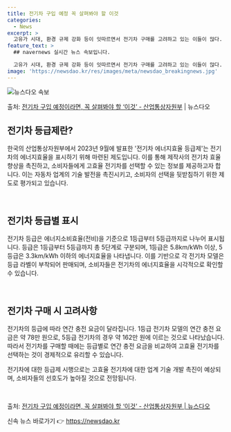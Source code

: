 ```yaml
---
title: 전기차 구입 예정 꼭 살펴봐야 할 이것
categories:
  - News
excerpt: >
  고유가 시대, 환경 규제 강화 등이 잇따르면서 전기차 구매를 고려하고 있는 이들이 많다. 국산차와 수입차를 …
feature_text: >
  ## navernews 실시간 뉴스 속보입니다.

  고유가 시대, 환경 규제 강화 등이 잇따르면서 전기차 구매를 고려하고 있는 이들이 많다. 국산차와 수입차를 …
image: 'https://newsdao.kr/res/images/meta/newsdao_breakingnews.jpg'
---
```


![뉴스다오 속보](https://newsdao.kr/res/images/meta/newsdao_breakingnews.jpg)

<p>출처: <a href="https://newsdao.kr/3727" rel="dofollow">전기차 구입 예정이라면, 꼭 살펴봐야 할 ‘이것’ - 산업통상자원부</a> | 뉴스다오</p>

<h2 data-ke-size="size26">전기차 등급제란?</h2>
한국의 산업통상자원부에서 2023년 9월에 발표한 '전기차 에너지효율 등급제'는 전기차의 에너지효율을 표시하기 위해 마련된 제도입니다. 이를 통해 제작사의 전기차 효율 향상을 촉진하고, 소비자들에게 고효율 전기차를 선택할 수 있는 정보를 제공하고자 합니다. 이는 자동차 업계의 기술 발전을 촉진시키고, 소비자의 선택을 뒷받침하기 위한 제도로 평가되고 있습니다.

<p data-ke-size="size16">&nbsp;</p>

<h2 data-ke-size="size26">전기차 등급별 표시</h2>
전기차 등급은 에너지소비효율(전비)을 기준으로 1등급부터 5등급까지로 나누어 표시됩니다. 등급은 1등급부터 5등급까지 총 5단계로 구분되며, 1등급은 5.8km/kWh 이상, 5등급은 3.3km/kWh 이하의 에너지효율을 나타냅니다. 이를 기반으로 각 전기차 모델은 등급 라벨이 부착되어 판매되며, 소비자들은 전기차의 에너지효율을 시각적으로 확인할 수 있습니다.

<p data-ke-size="size16">&nbsp;</p>

<h2 data-ke-size="size26">전기차 구매 시 고려사항</h2>
전기차의 등급에 따라 연간 충전 요금이 달라집니다. 1등급 전기차 모델의 연간 충전 요금은 약 78만 원으로, 5등급 전기차의 경우 약 162만 원에 이르는 것으로 나타났습니다. 따라서 전기차를 구매할 때에는 등급별로 연간 충전 요금을 비교하여 고효율 전기차를 선택하는 것이 경제적으로 유리할 수 있습니다.

전기차에 대한 등급제 시행으로는 고효율 전기차에 대한 업계 기술 개발 촉진이 예상되며, 소비자들의 선호도가 높아질 것으로 전망됩니다.

<p data-ke-size="size16">&nbsp;</p>

출처:
<a href="https://newsdao.kr/3727">전기차 구입 예정이라면, 꼭 살펴봐야 할 ‘이것’ - 산업통상자원부 | 뉴스다오</a> 

신속 뉴스 바로가기 👉 <a href="https://newsdao.kr" rel="dofollow">https://newsdao.kr</a>


